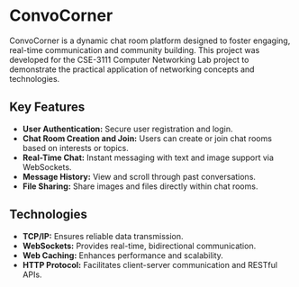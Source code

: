 # ConvoCorner

ConvoCorner is a dynamic chat room platform designed to foster engaging, real-time communication and community building. This project was developed for the CSE-3111 Computer Networking Lab project to demonstrate the practical application of networking concepts and technologies.

## Key Features

- **User Authentication:** Secure user registration and login.
- **Chat Room Creation and Join:** Users can create or join chat rooms based on interests or topics.
- **Real-Time Chat:** Instant messaging with text and image support via WebSockets.
- **Message History:** View and scroll through past conversations.
- **File Sharing:** Share images and files directly within chat rooms.

## Technologies

- **TCP/IP:** Ensures reliable data transmission.
- **WebSockets:** Provides real-time, bidirectional communication.
- **Web Caching:** Enhances performance and scalability.
- **HTTP Protocol:** Facilitates client-server communication and RESTful APIs.
